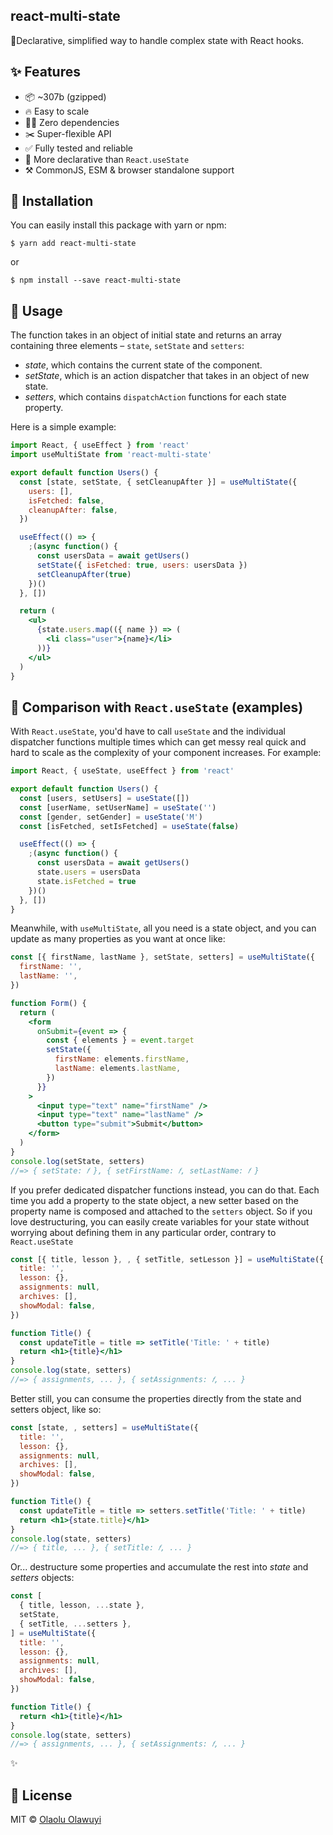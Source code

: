 ## react-multi-state

🦍Declarative, simplified way to handle complex state with React hooks.

<!-- useState, but simplified for complex states in React apps. -->

## ✨ Features

- 📦 ~307b (gzipped)
- 🔥 Easy to scale
- 🙅‍♂️ Zero dependencies
- ✂️ Super-flexible API
- ✅ Fully tested and reliable
- 🌈 More declarative than `React.useState`
- ⚒ CommonJS, ESM & browser standalone support

## 🔧 Installation

You can easily install this package with yarn or npm:

```
$ yarn add react-multi-state
```

or

```
$ npm install --save react-multi-state
```

## 📖 Usage

The function takes in an object of initial state and returns an array containing
three elements – `state`, `setState` and `setters`:

- _state_, which contains the current state of the component.
- _setState_, which is an action dispatcher that takes in an object of new
  state.
- _setters_, which contains `dispatchAction` functions for each state property.

Here is a simple example:

```jsx
import React, { useEffect } from 'react'
import useMultiState from 'react-multi-state'

export default function Users() {
  const [state, setState, { setCleanupAfter }] = useMultiState({
    users: [],
    isFetched: false,
    cleanupAfter: false,
  })

  useEffect(() => {
    ;(async function() {
      const usersData = await getUsers()
      setState({ isFetched: true, users: usersData })
      setCleanupAfter(true)
    })()
  }, [])

  return (
    <ul>
      {state.users.map(({ name }) => (
        <li class="user">{name}</li>
      ))}
    </ul>
  )
}
```

## 👀 Comparison with `React.useState` (examples)

With `React.useState`, you'd have to call `useState` and the individual
dispatcher functions multiple times which can get messy real quick and hard to
scale as the complexity of your component increases. For example:

```jsx
import React, { useState, useEffect } from 'react'

export default function Users() {
  const [users, setUsers] = useState([])
  const [userName, setUserName] = useState('')
  const [gender, setGender] = useState('M')
  const [isFetched, setIsFetched] = useState(false)

  useEffect(() => {
    ;(async function() {
      const usersData = await getUsers()
      state.users = usersData
      state.isFetched = true
    })()
  }, [])
}
```

Meanwhile, with `useMultiState`, all you need is a state object, and you can
update as many properties as you want at once like:

```jsx
const [{ firstName, lastName }, setState, setters] = useMultiState({
  firstName: '',
  lastName: '',
})

function Form() {
  return (
    <form
      onSubmit={event => {
        const { elements } = event.target
        setState({
          firstName: elements.firstName,
          lastName: elements.lastName,
        })
      }}
    >
      <input type="text" name="firstName" />
      <input type="text" name="lastName" />
      <button type="submit">Submit</button>
    </form>
  )
}
console.log(setState, setters)
//=> { setState: 𝑓 }, { setFirstName: 𝑓, setLastName: 𝑓 }
```

If you prefer dedicated dispatcher functions instead, you can do that. Each time
you add a property to the state object, a new setter based on the property name
is composed and attached to the `setters` object. So if you love destructuring,
you can easily create variables for your state without worrying about defining
them in any particular order, contrary to `React.useState`

```jsx
const [{ title, lesson }, , { setTitle, setLesson }] = useMultiState({
  title: '',
  lesson: {},
  assignments: null,
  archives: [],
  showModal: false,
})

function Title() {
  const updateTitle = title => setTitle('Title: ' + title)
  return <h1>{title}</h1>
}
console.log(state, setters)
//=> { assignments, ... }, { setAssignments: 𝑓, ... }
```

Better still, you can consume the properties directly from the state and setters
object, like so:

```jsx
const [state, , setters] = useMultiState({
  title: '',
  lesson: {},
  assignments: null,
  archives: [],
  showModal: false,
})

function Title() {
  const updateTitle = title => setters.setTitle('Title: ' + title)
  return <h1>{state.title}</h1>
}
console.log(state, setters)
//=> { title, ... }, { setTitle: 𝑓, ... }
```

Or... destructure some properties and accumulate the rest into _state_ and
_setters_ objects:

```jsx
const [
  { title, lesson, ...state },
  setState,
  { setTitle, ...setters },
] = useMultiState({
  title: '',
  lesson: {},
  assignments: null,
  archives: [],
  showModal: false,
})

function Title() {
  return <h1>{title}</h1>
}
console.log(state, setters)
//=> { assignments, ... }, { setAssignments: 𝑓, ... }
```

✨

## 🤝 License

MIT © [Olaolu Olawuyi](https://twitter.com/mrolaolu)
